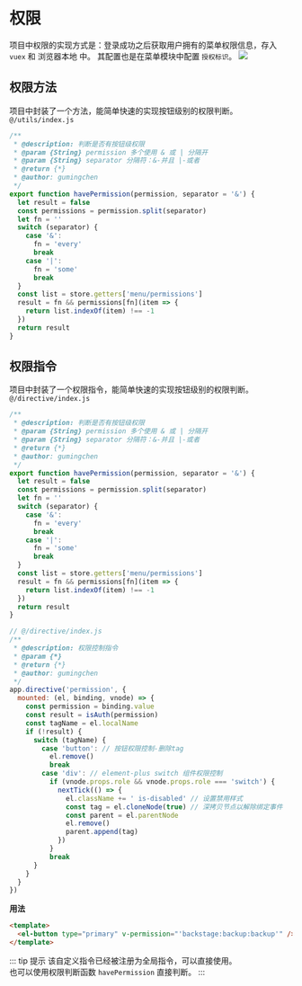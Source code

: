 # 权限
项目中权限的实现方式是：登录成功之后获取用户拥有的菜单权限信息，存入 `vuex` 和 浏览器本地 中。
其配置也是在菜单模块中配置 `授权标识`。
![](https://admin.gumingchen.icu/file/frame/menu.jpg)

## 权限方法
项目中封装了一个方法，能简单快速的实现按钮级别的权限判断。<br>
`@/utils/index.js`
``` js
/**
 * @description: 判断是否有按钮级权限
 * @param {String} permission 多个使用 & 或 | 分隔开
 * @param {String} separator 分隔符：&-并且 |-或者
 * @return {*}
 * @author: gumingchen
 */
export function havePermission(permission, separator = '&') {
  let result = false
  const permissions = permission.split(separator)
  let fn = ''
  switch (separator) {
    case '&':
      fn = 'every'
      break
    case '|':
      fn = 'some'
      break
  }
  const list = store.getters['menu/permissions']
  result = fn && permissions[fn](item => {
    return list.indexOf(item) !== -1
  })
  return result
}
```

## 权限指令
项目中封装了一个权限指令，能简单快速的实现按钮级别的权限判断。<br>
`@/directive/index.js`
``` js
/**
 * @description: 判断是否有按钮级权限
 * @param {String} permission 多个使用 & 或 | 分隔开
 * @param {String} separator 分隔符：&-并且 |-或者
 * @return {*}
 * @author: gumingchen
 */
export function havePermission(permission, separator = '&') {
  let result = false
  const permissions = permission.split(separator)
  let fn = ''
  switch (separator) {
    case '&':
      fn = 'every'
      break
    case '|':
      fn = 'some'
      break
  }
  const list = store.getters['menu/permissions']
  result = fn && permissions[fn](item => {
    return list.indexOf(item) !== -1
  })
  return result
}

// @/directive/index.js
/**
 * @description: 权限控制指令
 * @param {*}
 * @return {*}
 * @author: gumingchen
 */
app.directive('permission', {
  mounted: (el, binding, vnode) => {
    const permission = binding.value
    const result = isAuth(permission)
    const tagName = el.localName
    if (!result) {
      switch (tagName) {
        case 'button': // 按钮权限控制-删除tag
          el.remove()
          break
        case 'div': // element-plus switch 组件权限控制
          if (vnode.props.role && vnode.props.role === 'switch') {
            nextTick(() => {
              el.className += ' is-disabled' // 设置禁用样式
              const tag = el.cloneNode(true) // 深拷贝节点以解除绑定事件
              const parent = el.parentNode
              el.remove()
              parent.append(tag)
            })
          }
          break
      }
    }
  }
})

```
__用法__
``` html
<template>
  <el-button type="primary" v-permission="'backstage:backup:backup'" />
</template>
```
::: tip 提示
该自定义指令已经被注册为全局指令，可以直接使用。
<br>
也可以使用权限判断函数 `havePermission` 直接判断。
:::
